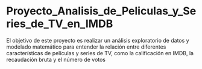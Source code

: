 # Proyecto_Analisis_de_Peliculas_y_Series_de_TV_en_IMDB
El objetivo de este proyecto es realizar un análisis exploratorio de datos y modelado matemático para entender la relación entre diferentes características de películas y series de TV, como la calificación en IMDB, la recaudación bruta y el número de votos

